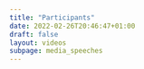 ```yaml
---
title: "Participants"
date: 2022-02-26T20:46:47+01:00
draft: false
layout: videos
subpage: media_speeches
---
```

